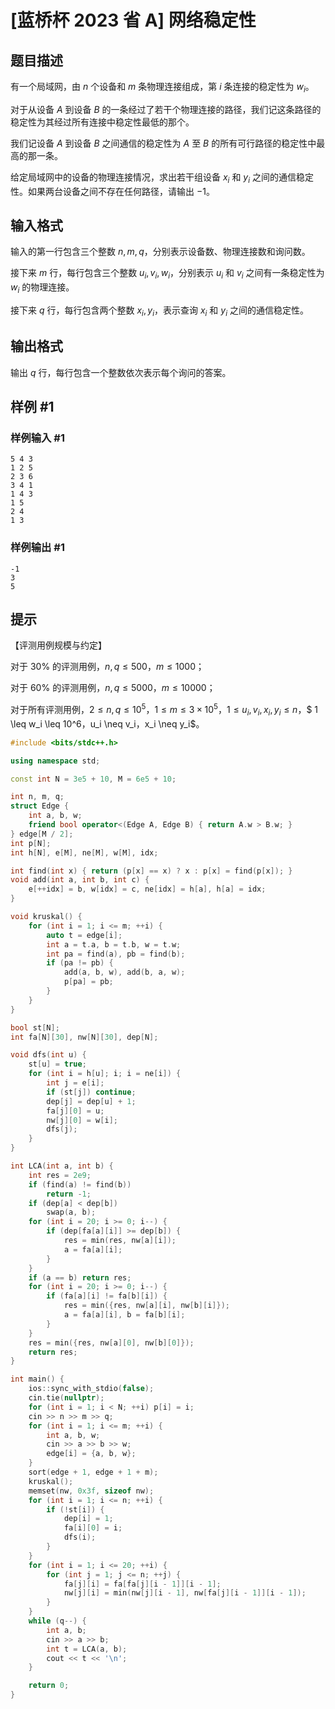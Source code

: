 # [蓝桥杯 2023 省 A] 网络稳定性

## 题目描述

有一个局域网，由 $n$ 个设备和 $m$ 条物理连接组成，第 $i$ 条连接的稳定性为 $w_i$。

对于从设备 $A$ 到设备 $B$ 的一条经过了若干个物理连接的路径，我们记这条路径的稳定性为其经过所有连接中稳定性最低的那个。

我们记设备 $A$ 到设备 $B$ 之间通信的稳定性为 $A$ 至 $B$ 的所有可行路径的稳定性中最高的那一条。

给定局域网中的设备的物理连接情况，求出若干组设备 $x_i$ 和 $y_i$ 之间的通信稳定性。如果两台设备之间不存在任何路径，请输出 $-1$。

## 输入格式

输入的第一行包含三个整数 $n,m,q$，分别表示设备数、物理连接数和询问数。

接下来 $m$ 行，每行包含三个整数 $u_i,v_i,w_i$，分别表示 $u_i$ 和 $v_i$ 之间有一条稳定性为 $w_i$ 的物理连接。

接下来 $q$ 行，每行包含两个整数 $x_i,y_i$，表示查询 $x_i$ 和 $y_i$ 之间的通信稳定性。

## 输出格式

输出 $q$ 行，每行包含一个整数依次表示每个询问的答案。

## 样例 #1

### 样例输入 #1

```
5 4 3
1 2 5
2 3 6
3 4 1
1 4 3
1 5
2 4
1 3
```

### 样例输出 #1

```
-1
3
5
```

## 提示

【评测用例规模与约定】

对于 $30 \%$ 的评测用例，$n,q \leq 500$，$m \leq 1000$；

对于 $60 \%$ 的评测用例，$n,q \leq 5000$，$m \leq 10000$；

对于所有评测用例，$2 \leq n,q \leq 10^5$，$1 \leq m \leq 3 \times 10^5$，$1 \leq u_i,v_i,x_i,y_i \leq n$，$
1 \leq w_i \leq 10^6$，$u_i \neq v_i$，$x_i \neq y_i$。

```cpp
#include <bits/stdc++.h>

using namespace std;

const int N = 3e5 + 10, M = 6e5 + 10;

int n, m, q;
struct Edge {
    int a, b, w;
    friend bool operator<(Edge A, Edge B) { return A.w > B.w; }
} edge[M / 2];
int p[N];
int h[N], e[M], ne[M], w[M], idx;

int find(int x) { return (p[x] == x) ? x : p[x] = find(p[x]); }
void add(int a, int b, int c) {
    e[++idx] = b, w[idx] = c, ne[idx] = h[a], h[a] = idx;
}

void kruskal() {
    for (int i = 1; i <= m; ++i) {
        auto t = edge[i];
        int a = t.a, b = t.b, w = t.w;
        int pa = find(a), pb = find(b);
        if (pa != pb) {
            add(a, b, w), add(b, a, w);
            p[pa] = pb;
        }
    }
}

bool st[N];
int fa[N][30], nw[N][30], dep[N];

void dfs(int u) {
	st[u] = true;
    for (int i = h[u]; i; i = ne[i]) {
        int j = e[i];
        if (st[j]) continue;
        dep[j] = dep[u] + 1;
        fa[j][0] = u;
        nw[j][0] = w[i];
        dfs(j);
    }
}

int LCA(int a, int b) {
    int res = 2e9;
    if (find(a) != find(b))
        return -1;
    if (dep[a] < dep[b])
        swap(a, b);
    for (int i = 20; i >= 0; i--) {
        if (dep[fa[a][i]] >= dep[b]) {
            res = min(res, nw[a][i]);
            a = fa[a][i];
        }
    }
    if (a == b) return res;
    for (int i = 20; i >= 0; i--) {
    	if (fa[a][i] != fa[b][i]) {
    		res = min({res, nw[a][i], nw[b][i]});
    		a = fa[a][i], b = fa[b][i];
    	}
    }
    res = min({res, nw[a][0], nw[b][0]});
    return res;
}

int main() {
    ios::sync_with_stdio(false);
    cin.tie(nullptr);
    for (int i = 1; i < N; ++i) p[i] = i;
    cin >> n >> m >> q;
    for (int i = 1; i <= m; ++i) {
        int a, b, w;
        cin >> a >> b >> w;
        edge[i] = {a, b, w};
    }
    sort(edge + 1, edge + 1 + m);
    kruskal();
    memset(nw, 0x3f, sizeof nw);
    for (int i = 1; i <= n; ++i) {
        if (!st[i]) {
            dep[i] = 1;
            fa[i][0] = i;
            dfs(i);
        }
    }
    for (int i = 1; i <= 20; ++i) {
        for (int j = 1; j <= n; ++j) {
            fa[j][i] = fa[fa[j][i - 1]][i - 1];
            nw[j][i] = min(nw[j][i - 1], nw[fa[j][i - 1]][i - 1]);
        }
    }
    while (q--) {
        int a, b;
        cin >> a >> b;
        int t = LCA(a, b);
        cout << t << '\n';
    }

    return 0;
}
```


